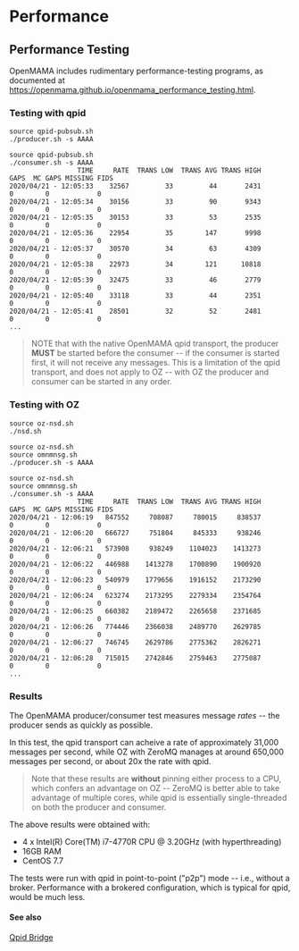 # Performance

## Performance Testing
OpenMAMA includes rudimentary performance-testing programs, as documented at <https://openmama.github.io/openmama_performance_testing.html>.

### Testing with qpid

```
source qpid-pubsub.sh
./producer.sh -s AAAA
```

```
source qpid-pubsub.sh
./consumer.sh -s AAAA
                 TIME     RATE  TRANS LOW  TRANS AVG TRANS HIGH     GAPS  MC GAPS MISSING FIDS 
2020/04/21 - 12:05:33    32567         33         44       2431        0        0            0
2020/04/21 - 12:05:34    30156         33         90       9343        0        0            0
2020/04/21 - 12:05:35    30153         33         53       2535        0        0            0
2020/04/21 - 12:05:36    22954         35        147       9998        0        0            0
2020/04/21 - 12:05:37    30570         34         63       4309        0        0            0
2020/04/21 - 12:05:38    22973         34        121      10818        0        0            0
2020/04/21 - 12:05:39    32475         33         46       2779        0        0            0
2020/04/21 - 12:05:40    33118         33         44       2351        0        0            0
2020/04/21 - 12:05:41    28501         32         52       2481        0        0            0
...
```

> NOTE that with the native OpenMAMA qpid transport, the producer **MUST** be started before the consumer -- if the consumer is started first, it will not receive any messages.  This is a limitation of the qpid transport, and does not apply to OZ -- with OZ the producer and consumer can be started in any order.

### Testing with OZ

```
source oz-nsd.sh
./nsd.sh
```

```
source oz-nsd.sh
source omnmnsg.sh
./producer.sh -s AAAA
```

```
source oz-nsd.sh
source omnmnsg.sh
./consumer.sh -s AAAA
                 TIME     RATE  TRANS LOW  TRANS AVG TRANS HIGH     GAPS  MC GAPS MISSING FIDS 
2020/04/21 - 12:06:19   847552     708087     780015     838537        0        0            0
2020/04/21 - 12:06:20   666727     751804     845333     938246        0        0            0
2020/04/21 - 12:06:21   573908     938249    1104023    1413273        0        0            0
2020/04/21 - 12:06:22   446988    1413278    1700890    1900920        0        0            0
2020/04/21 - 12:06:23   540979    1779656    1916152    2173290        0        0            0
2020/04/21 - 12:06:24   623274    2173295    2279334    2354764        0        0            0
2020/04/21 - 12:06:25   660382    2189472    2265658    2371685        0        0            0
2020/04/21 - 12:06:26   774446    2366038    2489770    2629785        0        0            0
2020/04/21 - 12:06:27   746745    2629786    2775362    2826271        0        0            0
2020/04/21 - 12:06:28   715015    2742846    2759463    2775087        0        0            0
...
```

### Results
The OpenMAMA producer/consumer test measures message *rates* -- the producer sends as quickly as possible.

In this test, the qpid transport can acheive a rate of approximately 31,000 messages per second, while OZ with ZeroMQ manages at around 650,000 messages per second, or about 20x the rate with qpid.

> Note that these results are **without** pinning either process to a CPU, which confers an advantage on OZ -- ZeroMQ is better able to take advantage of multiple cores, while qpid is essentially single-threaded on both the producer and consumer. 

The above results were obtained with:

- 4 x Intel(R) Core(TM) i7-4770R CPU @ 3.20GHz (with hyperthreading)
- 16GB RAM
- CentOS 7.7

The tests were run with qpid in point-to-point ("p2p") mode -- i.e., without a broker.  Performance with a brokered configuration, which is typical for qpid, would be much less.

#### See also
[Qpid Bridge](https://openmama.github.io/openmama_qpid_bridge.html)

